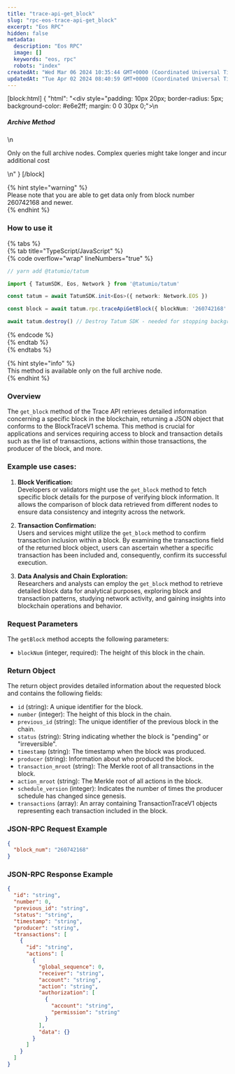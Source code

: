 ```yaml
---
title: "trace-api-get_block"
slug: "rpc-eos-trace-api-get_block"
excerpt: "Eos RPC"
hidden: false
metadata: 
  description: "Eos RPC"
  image: []
  keywords: "eos, rpc"
  robots: "index"
createdAt: "Wed Mar 06 2024 10:35:44 GMT+0000 (Coordinated Universal Time)"
updatedAt: "Tue Apr 02 2024 08:40:59 GMT+0000 (Coordinated Universal Time)"
---
```

[block:html]
{
  "html": "<div style=\"padding: 10px 20px; border-radius: 5px; background-color: #e6e2ff; margin: 0 0 30px 0;\">\n  <h5>Archive Method</h5>\n  <p>Only on the full archive nodes. Complex queries might take longer and incur additional cost</p>\n</div>"
}
[/block]


{% hint style="warning" %}  
Please note that you are able to get data only from block number 260742168 and newer.  
{% endhint %}

### How to use it

{% tabs %}  
{% tab title="TypeScript/JavaScript" %}  
{% code overflow="wrap" lineNumbers="true" %}

```typescript
// yarn add @tatumio/tatum

import { TatumSDK, Eos, Network } from '@tatumio/tatum'

const tatum = await TatumSDK.init<Eos>({ network: Network.EOS })

const block = await tatum.rpc.traceApiGetBlock({ blockNum: '260742168' })

await tatum.destroy() // Destroy Tatum SDK - needed for stopping background jobs
```

{% endcode %}  
{% endtab %}  
{% endtabs %}

{% hint style="info" %}  
This method is available only on the full archive node.  
{% endhint %}

### Overview

The `get_block` method of the Trace API retrieves detailed information concerning a specific block in the blockchain, returning a JSON object that conforms to the BlockTraceV1 schema. This method is crucial for applications and services requiring access to block and transaction details such as the list of transactions, actions within those transactions, the producer of the block, and more.

### Example use cases:

1. **Block Verification:**  
   Developers or validators might use the `get_block` method to fetch specific block details for the purpose of verifying block information. It allows the comparison of block data retrieved from different nodes to ensure data consistency and integrity across the network.

2. **Transaction Confirmation:**  
   Users and services might utilize the `get_block` method to confirm transaction inclusion within a block. By examining the transactions field of the returned block object, users can ascertain whether a specific transaction has been included and, consequently, confirm its successful execution.

3. **Data Analysis and Chain Exploration:**  
   Researchers and analysts can employ the `get_block` method to retrieve detailed block data for analytical purposes, exploring block and transaction patterns, studying network activity, and gaining insights into blockchain operations and behavior.

### Request Parameters

The `getBlock` method accepts the following parameters:

- `blockNum` (integer, required): The height of this block in the chain.

### Return Object

The return object provides detailed information about the requested block and contains the following fields:

- `id` (string): A unique identifier for the block.
- `number` (integer): The height of this block in the chain.
- `previous_id` (string): The unique identifier of the previous block in the chain.
- `status` (string): String indicating whether the block is "pending" or "irreversible".
- `timestamp` (string): The timestamp when the block was produced.
- `producer` (string): Information about who produced the block.
- `transaction_mroot` (string): The Merkle root of all transactions in the block.
- `action_mroot` (string): The Merkle root of all actions in the block.
- `schedule_version` (integer): Indicates the number of times the producer schedule has changed since genesis.
- `transactions` (array): An array containing TransactionTraceV1 objects representing each transaction included in the block.

### JSON-RPC Request Example

```json
{
  "block_num": "260742168"
}
```

### JSON-RPC Response Example

```json
{
  "id": "string",
  "number": 0,
  "previous_id": "string",
  "status": "string",
  "timestamp": "string",
  "producer": "string",
  "transactions": [
    {
      "id": "string",
      "actions": [
        {
          "global_sequence": 0,
          "receiver": "string",
          "account": "string",
          "action": "string",
          "authorization": [
            {
              "account": "string",
              "permission": "string"
            }
          ],
          "data": {}
        }
      ]
    }
  ]
}
```
